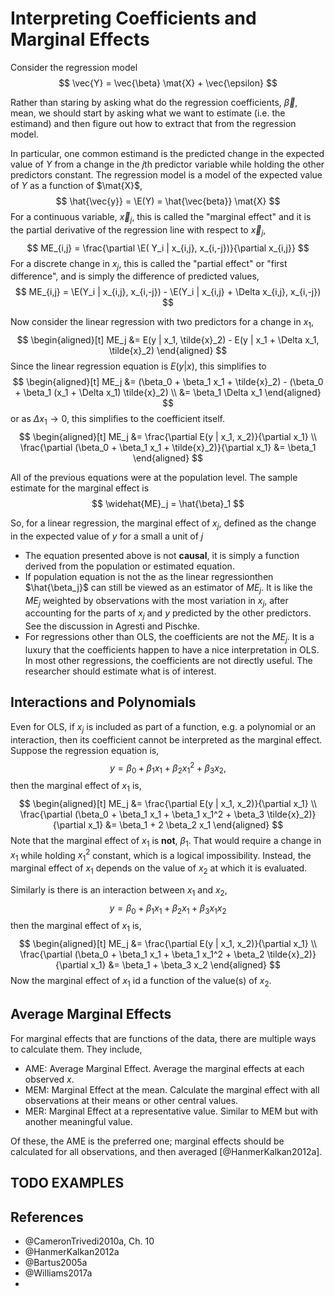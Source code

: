 
# Interpreting Coefficients and Marginal Effects

Consider the regression model
$$
\vec{Y} = \vec{\beta} \mat{X} + \vec{\epsilon}
$$

Rather than staring by asking what do the regression coefficients, $\vec{\beta}$, mean, we should start by asking what we want to estimate (i.e. the estimand) and then figure out how to extract that from the regression model.

In particular, one common estimand is the predicted change in the expected value of $Y$ from a change in the $j$th predictor variable while holding the other predictors constant.
The regression model is a model of the expected value of $Y$ as a function of $\mat{X}$,
$$
\hat{\vec{y}} = \E(Y) = \hat{\vec{beta}} \mat{X}
$$
For a continuous variable, $\vec{x}_j$, this is called the "marginal effect" and it is the partial derivative of the regression line with respect to $\vec{x}_j$,
$$
ME_{i,j} =  \frac{\partial \E( Y_i | x_{i,j}, x_{i,-j})}{\partial x_{i,j}}
$$
For a discrete change in $x_j$, this is called the "partial effect" or "first difference", and is simply the difference of predicted values,
$$
ME_{i,j} =  \E(Y_i | x_{i,j}, x_{i,-j}) - \E(Y_i | x_{i,j} + \Delta x_{i,j}, x_{i,-j})
$$


Now consider the linear regression with two predictors for a change in $x_1$,
$$
\begin{aligned}[t]
ME_j &=  E(y | x_1, \tilde{x}_2) - E(y | x_1 + \Delta x_1, \tilde{x}_2)
\end{aligned}
$$
Since the linear regression equation is $E(y | x)$, this simplifies to
$$
\begin{aligned}[t]
ME_j &=  (\beta_0 + \beta_1 x_1 + \tilde{x}_2) - (\beta_0 + \beta_1 (x_1 + \Delta x_1) \tilde{x}_2) \\
&= \beta_1 \Delta x_1
\end{aligned}
$$
or as $\Delta x_1 \to 0$, this simplifies to the coefficient itself.
$$
\begin{aligned}[t]
ME_j &=  \frac{\partial E(y | x_1, x_2)}{\partial x_1} \\
\frac{\partial (\beta_0 + \beta_1 x_1 + \tilde{x}_2)}{\partial x_1}
&= \beta_1
\end{aligned}
$$

All of the previous equations were at the population level.
The sample estimate for the marginal effect is
$$
\widehat{ME}_j = \hat{\beta}_1
$$

So, for a linear regression, the marginal effect of $x_j$, defined as the change in the expected value of $y$ for a small a unit of $j$

- The equation presented above is not **causal**, it is simply a function derived from the population or estimated equation.
- If population equation is not the as the linear regressionthen $\hat{\beta_j}$ can still be viewed as an estimator of $ME_j$. It is like the $ME_j$ weighted by observations with the most variation in $x_j$, after accounting for the parts of $x_j$ and $y$ predicted by the other predictors. See the discussion in Agresti and Pischke.
- For regressions other than OLS, the coefficients are not the $ME_j$. It is  a luxury that the coefficients happen to have a nice interpretation in OLS. In most other regressions, the coefficients are not directly useful. The researcher should estimate what is of interest.

## Interactions and Polynomials

Even for OLS, if $x_j$ is included as part of a function, e.g. a polynomial or an interaction, then its coefficient cannot be interpreted as the marginal effect.
Suppose the regression equation is,
$$
y = \beta_0 + \beta_1 x_1 + \beta_2 x_1^2 + \beta_3 x_2,
$$
then the marginal effect of $x_1$ is,
$$
\begin{aligned}[t]
ME_j &=  \frac{\partial E(y | x_1, x_2)}{\partial x_1} \\
\frac{\partial (\beta_0 + \beta_1 x_1 + \beta_1 x_1^2 +  \beta_3 \tilde{x}_2)}{\partial x_1}
&= \beta_1 + 2 \beta_2 x_1
\end{aligned}
$$
Note that the marginal effect of $x_1$ is **not**, $\beta_1$. 
That would require a change in $x_1$ while holding $x_1 ^ 2$ constant, which is a logical impossibility.
Instead, the marginal effect of $x_1$ depends on the value of $x_2$ at which it is evaluated.

Similarly is there is an interaction between $x_1$ and $x_2$,
$$
y = \beta_0 + \beta_1 x_1 + \beta_2 x_1 + \beta_3 x_1 x_2
$$
then the marginal effect of $x_1$ is,
$$
\begin{aligned}[t]
ME_j &=  \frac{\partial E(y | x_1, x_2)}{\partial x_1} \\
\frac{\partial (\beta_0 + \beta_1 x_1 + \beta_1 x_1^2 +  \beta_2 \tilde{x}_2)}{\partial x_1}
&= \beta_1 + \beta_3 x_2
\end{aligned}
$$
Now the marginal effect of $x_1$ id a function of the value(s) of $x_2$.

## Average Marginal Effects

For marginal effects that are functions of the data, there are multiple ways to calculate them. They include,

- AME: Average Marginal Effect. Average the marginal effects at each observed $x$.
- MEM: Marginal Effect at the mean. Calculate the marginal effect with all observations at their means or other central values.
- MER: Marginal Effect at a representative value. Similar to MEM but with another meaningful value.

Of these, the AME is the preferred one; marginal effects should be calculated for all observations, and then averaged [@HanmerKalkan2012a].

<!-- When it is discrete change in $x$, it is called a partial effect (APE) or a first difference. -->
<!-- The difference in the expected value of y, given a change in $x_j$ from $x^*$ to $x^* + \Delta$ is $\beta_j \Delta$, and the standard error can be approximated  by [https://en.wikipedia.org/wiki/Delta_method](https://en.wikipedia.org/wiki/Delta_method), -->
<!-- $$ -->
<!-- \se(\hat{\beta}_j \Delta x) = \sqrt{\Var\hat{\beta_j} (\Delta x)^2 } = \se\hat{\beta_j} \Delta x. -->
<!-- $$ -->
<!-- The Delta method can be used to analytically derive approximations of the standard errors for other nonlinear functions and interaction in regression, but it scales poorly, and it is often easier to use bootstrapping or software than calculate it by hand. See the [margins](https://github.com/leeper/margins) package. -->

## TODO EXAMPLES

## References

- @CameronTrivedi2010a, Ch. 10
- @HanmerKalkan2012a
- @Bartus2005a
- @Williams2017a
- 

